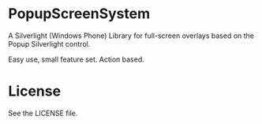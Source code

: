PopupScreenSystem
=================

A Silverlight (Windows Phone) Library for full-screen overlays based on the Popup Silverlight control.

Easy use, small feature set. Action based.

License
=======
See the LICENSE file.
